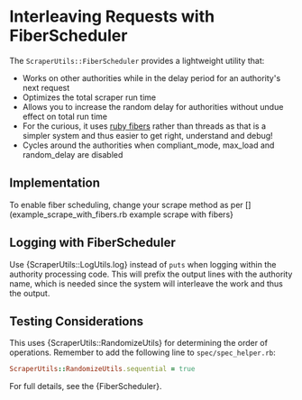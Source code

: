 # Interleaving Requests with FiberScheduler

The `ScraperUtils::FiberScheduler` provides a lightweight utility that:

* Works on other authorities while in the delay period for an authority's next request
* Optimizes the total scraper run time
* Allows you to increase the random delay for authorities without undue effect on total run time
* For the curious, it uses [ruby fibers](https://ruby-doc.org/core-2.5.8/Fiber.html) rather than threads as that is
  a simpler system and thus easier to get right, understand and debug!
* Cycles around the authorities when compliant_mode, max_load and random_delay are disabled

## Implementation

To enable fiber scheduling, change your scrape method as per
[](example_scrape_with_fibers.rb example scrape with fibers}

## Logging with FiberScheduler

Use {ScraperUtils::LogUtils.log} instead of `puts` when logging within the authority processing code.
This will prefix the output lines with the authority name, which is needed since the system will interleave the work and
thus the output.

## Testing Considerations

This uses {ScraperUtils::RandomizeUtils} for determining the order of operations. Remember to add the following line to
`spec/spec_helper.rb`:

```ruby
ScraperUtils::RandomizeUtils.sequential = true
```

For full details, see the {FiberScheduler}.
